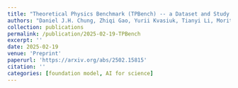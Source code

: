 ```yaml
---
title: "Theoretical Physics Benchmark (TPBench) -- a Dataset and Study of AI Reasoning Capabilities in Theoretical Physics"
authors: "Daniel J.H. Chung, Zhiqi Gao, Yurii Kvasiuk, Tianyi Li, Moritz Münchmeyer, Maja Rudolph, Frederic Sala, Sai Chaitanya Tadepalli"
collection: publications
permalink: /publication/2025-02-19-TPBench
excerpt: ''
date: 2025-02-19
venue: 'Preprint'
paperurl: 'https://arxiv.org/abs/2502.15815'
citation: ''
categories: [foundation model, AI for science]
---
```

